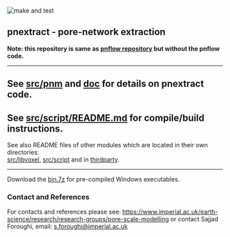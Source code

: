 ![make and test](https://github.com/aliraeini/pnextract/workflows/make%20and%20test/badge.svg)

##  pnextract - pore-network extraction

**Note: this repository is same as [pnflow repository](https://github.com/aliraeini/pnflow) but without the pnflow code.**

 ----------------------------------------------------------------
 
## See [src/pnm](src/pnm) and [doc](doc) for details on pnextract code.

## See [src/script/README.md](src/script/README.md) for compile/build instructions.

See also README files of other modules which are located in their own directories:    
[src/libvoxel](src/libvoxel), [src/script](src/script) and in [thirdparty](thirdparty).


 ----------------------------------------------------------------

Download the [bin.7z](bin.7z) for pre-compiled Windows executables. 

### Contact and References ###

For contacts and references please see: 
https://www.imperial.ac.uk/earth-science/research/research-groups/pore-scale-modelling
or contact Sajjad Foroughi, email: s.foroughi@imperial.ac.uk


